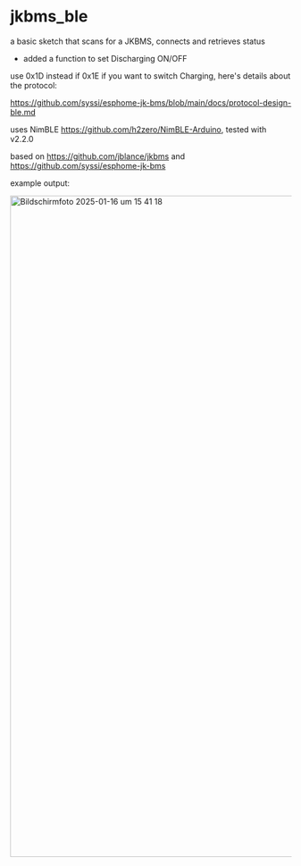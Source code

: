 # jkbms_ble
a basic sketch that scans for a JKBMS, connects and retrieves status
- added a function to set Discharging ON/OFF

use 0x1D instead if 0x1E if you want to switch Charging, here's details about the protocol:

https://github.com/syssi/esphome-jk-bms/blob/main/docs/protocol-design-ble.md

uses NimBLE https://github.com/h2zero/NimBLE-Arduino, tested with v2.2.0

based on https://github.com/jblance/jkbms and https://github.com/syssi/esphome-jk-bms

example output:

<img width="1184" alt="Bildschirmfoto 2025-01-16 um 15 41 18" src="https://github.com/user-attachments/assets/ceaff17c-1c90-4acc-ad98-7c2b7d1cf964" />
